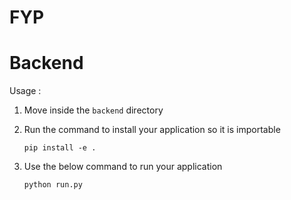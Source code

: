 # FYP 
# Backend
Usage :

 1) Move inside the `backend` directory
    
 2) Run the command to install your application so it is importable
        
        pip install -e .
        
 3) Use the below command to run your application
        
        python run.py
